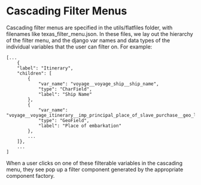 # Cascading Filter Menus

Cascading filter menus are specified in the utils/flatfiles folder, with filenames like texas_filter_menu.json. In these files, we lay out the hierarchy of the filter menu, and the django var names and data types of the individual variables that the user can filter on. For example:

	[...
		{
		"label": "Itinerary",
		"children": [
			{
				"var_name": "voyage__voyage_ship__ship_name",
				"type": "CharField",
				"label": "Ship Name"
			},
			{
				"var_name": "voyage__voyage_itinerary__imp_principal_place_of_slave_purchase__geo_location__value",
				"type": "GeoField",
				"label": "Place of embarkation"
			},
			...
		]},
		...
	]

When a user clicks on one of these filterable variables in the cascading menu, they see pop up a filter component generated by the appropriate component factory.